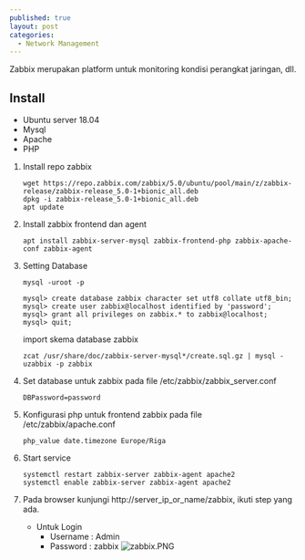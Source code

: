 ```yaml
---
published: true
layout: post
categories:
  - Network Management
---
```

Zabbix merupakan platform untuk monitoring kondisi perangkat jaringan, dll.

## Install

- Ubuntu server 18.04
- Mysql
- Apache
- PHP

1. Install repo zabbix
   ```
   wget https://repo.zabbix.com/zabbix/5.0/ubuntu/pool/main/z/zabbix-release/zabbix-release_5.0-1+bionic_all.deb
   dpkg -i zabbix-release_5.0-1+bionic_all.deb
   apt update
   ```

2. Install zabbix frontend dan agent
   ```
   apt install zabbix-server-mysql zabbix-frontend-php zabbix-apache-conf zabbix-agent
   ```
   
3. Setting Database
   ```
   mysql -uroot -p

   mysql> create database zabbix character set utf8 collate utf8_bin;
   mysql> create user zabbix@localhost identified by 'password';
   mysql> grant all privileges on zabbix.* to zabbix@localhost;
   mysql> quit;
   ```
   
   import skema database zabbix
   ```
   zcat /usr/share/doc/zabbix-server-mysql*/create.sql.gz | mysql -uzabbix -p zabbix
   ```
   
4. Set database untuk zabbix pada file /etc/zabbix/zabbix_server.conf
   ```
   DBPassword=password
   ```
   
5. Konfigurasi php untuk frontend zabbix pada file /etc/zabbix/apache.conf
   ```
   php_value date.timezone Europe/Riga
   ```
   
6. Start service
   ```
   systemctl restart zabbix-server zabbix-agent apache2
   systemctl enable zabbix-server zabbix-agent apache2
   ```
   
7. Pada browser kunjungi http://server_ip_or_name/zabbix, ikuti step yang ada.
   - Untuk Login
     - Username : Admin
     - Password : zabbix
   ![zabbix.PNG]({{site.baseurl}}/images/zabbix.PNG)
